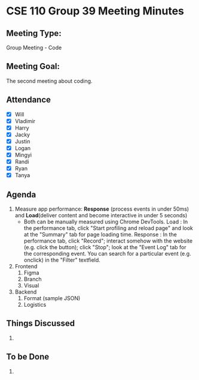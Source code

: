 # CSE 110 Group 39 Meeting Minutes
## Meeting Type:
Group Meeting - Code

## Meeting Goal:
The second meeting about coding. 

## Attendance
- [x] Will
- [x] Vladimir
- [x] Harry
- [x] Jacky
- [x] Justin
- [x] Logan
- [x] Mingyi
- [x] Randi
- [x] Ryan
- [x] Tanya

## Agenda 
1. Measure app performance: **Response** (process events in under 50ms) and **Load**(deliver content and become interactive in under 5 seconds)
    - Both can be manually measured using Chrome DevTools. Load : In the performance tab, click "Start profiling and reload page" and look at the "Summary" tab for page loading time. Response : In the performance tab, click "Record"; interact somehow with the website (e.g. click the button); click "Stop"; look at the "Event Log" tab for the corresponding event. You can search for a particular event (e.g. onclick) in the "Filter" textfield.
2. Frontend
    1. Figma
    2. Branch
    3. Visual
3. Backend
    1. Format (sample JSON)
    2. Logistics

## Things Discussed
1. 

## To be Done
1. 